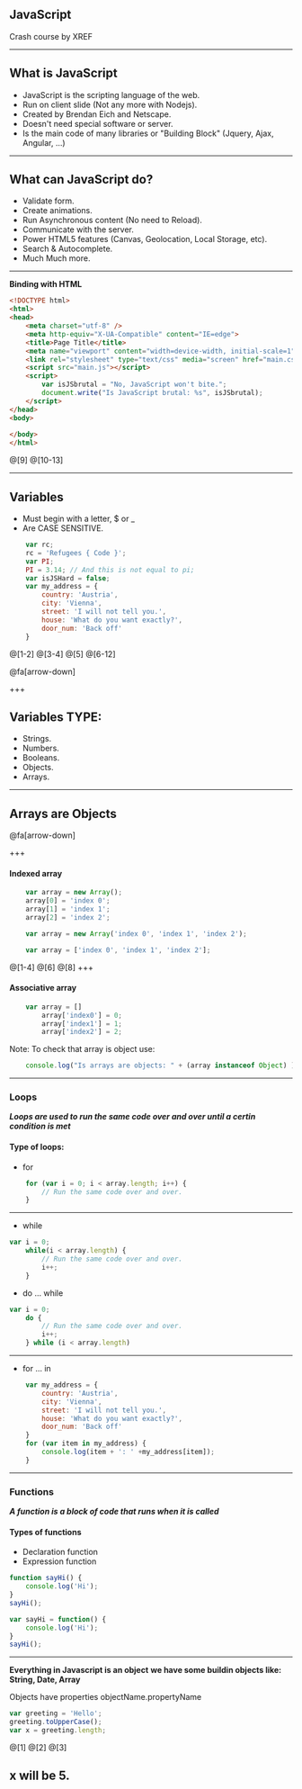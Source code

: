 ## JavaScript

Crash course by XREF

---

## What is JavaScript

- JavaScript is the scripting language of the web.
- Run on client slide (Not any more with Nodejs).
- Created by Brendan Eich and Netscape.
- Doesn't need special software or server.
- Is the main code of many libraries or "Building Block" (Jquery, Ajax, Angular, ...)

---

## What can JavaScript do?

- Validate form.
- Create animations.
- Run Asynchronous content (No need to Reload).
- Communicate with the server.
- Power HTML5 features (Canvas, Geolocation, Local Storage, etc).
- Search & Autocomplete.
- Much Much more.

---

**Binding with HTML**

```HTML
<!DOCTYPE html>
<html>
<head>
    <meta charset="utf-8" />
    <meta http-equiv="X-UA-Compatible" content="IE=edge">
    <title>Page Title</title>
    <meta name="viewport" content="width=device-width, initial-scale=1">
    <link rel="stylesheet" type="text/css" media="screen" href="main.css" />
    <script src="main.js"></script>
    <script>
        var isJSbrutal = "No, JavaScript won't bite.";
        document.write("Is JavaScript brutal: %s", isJSbrutal);
    </script>
</head>
<body>
    
</body>
</html>
```
@[9]
@[10-13]

---
## Variables

- Must begin with a letter, $ or _
- Are CASE SENSITIVE.
```Javascript
    var rc;
    rc = 'Refugees { Code }';
    var PI;
    PI = 3.14; // And this is not equal to pi;
    var isJSHard = false;
    var my_address = {
        country: 'Austria',
        city: 'Vienna',
        street: 'I will not tell you.',
        house: 'What do you want exactly?',
        door_num: 'Back off'
    }
```
@[1-2]
@[3-4]
@[5]
@[6-12]

@fa[arrow-down]

+++

## Variables TYPE:
- Strings.
- Numbers.
- Booleans.
- Objects.
- Arrays.

---

## Arrays are Objects

@fa[arrow-down]

+++
#### Indexed array
```Javascript
    var array = new Array();
    array[0] = 'index 0';
    array[1] = 'index 1';
    array[2] = 'index 2';

    var array = new Array('index 0', 'index 1', 'index 2');

    var array = ['index 0', 'index 1', 'index 2'];
```
@[1-4]
@[6]
@[8]
+++
#### Associative array
```Javascript
    var array = []
        array['index0'] = 0;
        array['index1'] = 1;
        array['index2'] = 2;
```

Note: To check that array is object use:
```javascript
    console.log("Is arrays are objects: " + (array instanceof Object) );
```

---

### Loops

***Loops are used to run the same code over and over until a certin condition is met***

#### Type of loops:

- for
```javascript
    for (var i = 0; i < array.length; i++) {
        // Run the same code over and over.
    }
```

---

- while
```javascript
var i = 0;
    while(i < array.length) {
        // Run the same code over and over.
        i++;
    }
```
- do ... while
```javascript
var i = 0;
    do {
        // Run the same code over and over.
        i++;
    } while (i < array.length)
```

---

- for ... in
```javascript
    var my_address = {
        country: 'Austria',
        city: 'Vienna',
        street: 'I will not tell you.',
        house: 'What do you want exactly?',
        door_num: 'Back off'
    }
    for (var item in my_address) {
        console.log(item + ': ' +my_address[item]);
    }
```
---

### Functions

***A function is a block of code that runs when it is called***

#### Types of functions
- Declaration function
- Expression function

```javascript
function sayHi() {
    console.log('Hi');
}
sayHi();
```

```javascript
var sayHi = function() {
    console.log('Hi');
}
sayHi();
```

---

**Everything in Javascript is an object**
**we have some buildin objects like: String, Date, Array**

Objects have properties
objectName.propertyName

```javascript
var greeting = 'Hello';
greeting.toUpperCase();
var x = greeting.length;
```
@[1]
@[2]
@[3]

x will be 5.
---


